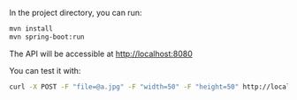 In the project directory, you can run:

```sh
mvn install
mvn spring-boot:run
```

The API will be accessible at [http://localhost:8080](http://localhost:8080)

You can test it with:

```bash
curl -X POST -F "file=@a.jpg" -F "width=50" -F "height=50" http://localhost:8080/resize > resized_image.jpg
```